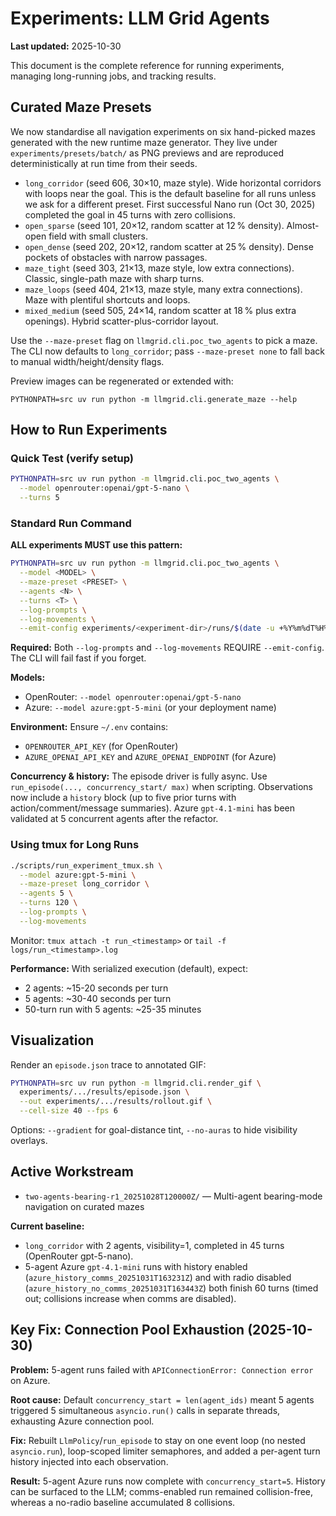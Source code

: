 # Experiments: LLM Grid Agents

**Last updated:** 2025-10-30

This document is the complete reference for running experiments, managing long-running jobs, and tracking results.

## Curated Maze Presets

We now standardise all navigation experiments on six hand-picked mazes generated with the new runtime maze generator. They live under `experiments/presets/batch/` as PNG previews and are reproduced deterministically at run time from their seeds.

- `long_corridor` (seed 606, 30×10, maze style). Wide horizontal corridors with loops near the goal. This is the default baseline for all runs unless we ask for a different preset. First successful Nano run (Oct 30, 2025) completed the goal in 45 turns with zero collisions.
- `open_sparse` (seed 101, 20×12, random scatter at 12 % density). Almost-open field with small clusters.
- `open_dense` (seed 202, 20×12, random scatter at 25 % density). Dense pockets of obstacles with narrow passages.
- `maze_tight` (seed 303, 21×13, maze style, low extra connections). Classic, single-path maze with sharp turns.
- `maze_loops` (seed 404, 21×13, maze style, many extra connections). Maze with plentiful shortcuts and loops.
- `mixed_medium` (seed 505, 24×14, random scatter at 18 % plus extra openings). Hybrid scatter-plus-corridor layout.

Use the `--maze-preset` flag on `llmgrid.cli.poc_two_agents` to pick a maze. The CLI now defaults to `long_corridor`; pass `--maze-preset none` to fall back to manual width/height/density flags.

Preview images can be regenerated or extended with:

```
PYTHONPATH=src uv run python -m llmgrid.cli.generate_maze --help
```

## How to Run Experiments

### Quick Test (verify setup)

```bash
PYTHONPATH=src uv run python -m llmgrid.cli.poc_two_agents \
  --model openrouter:openai/gpt-5-nano \
  --turns 5
```

### Standard Run Command

**ALL experiments MUST use this pattern:**

```bash
PYTHONPATH=src uv run python -m llmgrid.cli.poc_two_agents \
  --model <MODEL> \
  --maze-preset <PRESET> \
  --agents <N> \
  --turns <T> \
  --log-prompts \
  --log-movements \
  --emit-config experiments/<experiment-dir>/runs/$(date -u +%Y%m%dT%H%M%SZ)/config.yaml
```

**Required:** Both `--log-prompts` and `--log-movements` REQUIRE `--emit-config`. The CLI will fail fast if you forget.

**Models:**
- OpenRouter: `--model openrouter:openai/gpt-5-nano`
- Azure: `--model azure:gpt-5-mini` (or your deployment name)

**Environment:** Ensure `~/.env` contains:
- `OPENROUTER_API_KEY` (for OpenRouter)
- `AZURE_OPENAI_API_KEY` and `AZURE_OPENAI_ENDPOINT` (for Azure)

**Concurrency & history:** The episode driver is fully async. Use `run_episode(..., concurrency_start/ max)` when scripting. Observations now include a `history` block (up to five prior turns with action/comment/message summaries). Azure `gpt-4.1-mini` has been validated at 5 concurrent agents after the refactor.

### Using tmux for Long Runs

```bash
./scripts/run_experiment_tmux.sh \
  --model azure:gpt-5-mini \
  --maze-preset long_corridor \
  --agents 5 \
  --turns 120 \
  --log-prompts \
  --log-movements
```

Monitor: `tmux attach -t run_<timestamp>` or `tail -f logs/run_<timestamp>.log`

**Performance:** With serialized execution (default), expect:
- 2 agents: ~15-20 seconds per turn
- 5 agents: ~30-40 seconds per turn
- 50-turn run with 5 agents: ~25-35 minutes

## Visualization

Render an `episode.json` trace to annotated GIF:

```bash
PYTHONPATH=src uv run python -m llmgrid.cli.render_gif \
  experiments/.../results/episode.json \
  --out experiments/.../results/rollout.gif \
  --cell-size 40 --fps 6
```

Options: `--gradient` for goal-distance tint, `--no-auras` to hide visibility overlays.

## Active Workstream

- `two-agents-bearing-r1_20251028T120000Z/` — Multi-agent bearing-mode navigation on curated mazes

**Current baseline:** 
- `long_corridor` with 2 agents, visibility=1, completed in 45 turns (OpenRouter gpt-5-nano).
- 5-agent Azure `gpt-4.1-mini` runs with history enabled (`azure_history_comms_20251031T163231Z`) and with radio disabled (`azure_history_no_comms_20251031T163443Z`) both finish 60 turns (timed out; collisions increase when comms are disabled).

## Key Fix: Connection Pool Exhaustion (2025-10-30)

**Problem:** 5-agent runs failed with `APIConnectionError: Connection error` on Azure.

**Root cause:** Default `concurrency_start = len(agent_ids)` meant 5 agents triggered 5 simultaneous `asyncio.run()` calls in separate threads, exhausting Azure connection pool.

**Fix:** Rebuilt `LlmPolicy`/`run_episode` to stay on one event loop (no nested `asyncio.run`), loop-scoped limiter semaphores, and added a per-agent turn history injected into each observation.

**Result:** 5-agent Azure runs now complete with `concurrency_start=5`. History can be surfaced to the LLM; comms-enabled run remained collision-free, whereas a no-radio baseline accumulated 8 collisions.
